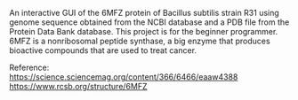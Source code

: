 An interactive GUI of the 6MFZ protein of Bacillus subtilis strain R31 using genome sequence obtained from the NCBI database and a PDB file from the Protein Data Bank database. This project is for the beginner programmer. 6MFZ is a nonribosomal peptide synthase, a big enzyme that produces bioactive compounds that are used to treat cancer.

Reference:
<br />https://science.sciencemag.org/content/366/6466/eaaw4388 
<br />https://www.rcsb.org/structure/6MFZ
